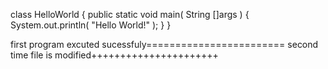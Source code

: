 class HelloWorld {
    public static void main( String []args ) {
        System.out.println( "Hello World!" );
    }
}


first program excuted sucessfuly========================
second time file is modified++++++++++++++++++++++
